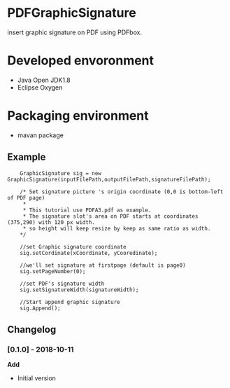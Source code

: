 # PDFGraphicSignature

insert graphic signature on PDF using PDFbox.

# Developed envoronment
- Java Open JDK1.8
- Eclipse Oxygen 

# Packaging environment
- mavan package 


## Example 

   		GraphicSignature sig = new GraphicSignature(inputFilePath,outputFilePath,signatureFilePath);
    	
    	/* Set signature picture 's origin coordinate (0,0 is bottom-left of PDF page)
    	 * 
    	 * This tutorial use PDFA3.pdf as example.
    	 * The signature slot's area on PDF starts at coordinates (375,290) with 120 px width.
    	 * so height will keep resize by keep as same ratio as width.
    	*/
    	
    	//set Graphic signature coordinate
    	sig.setCordinate(xCoordinate, yCooredinate);
    	
    	//we'll set signature at firstpage (default is page0)
    	sig.setPageNumber(0);
    	
    	//set PDF's signature width
    	sig.setSignatureWidth(signatureWidth);   	

    	//Start append graphic signature 
		sig.Append();

## Changelog

### [0.1.0] - 2018-10-11

**Add**
- Initial version
